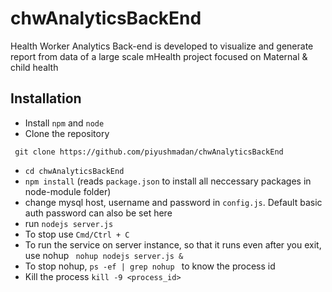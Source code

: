 # chwAnalyticsBackEnd
Health Worker Analytics Back-end is developed to visualize and generate report from data of a large scale mHealth project focused on Maternal &amp; child health

Installation 
-------------
- Install `npm` and `node` 
- Clone the repository 
```shell
 git clone https://github.com/piyushmadan/chwAnalyticsBackEnd 
``` 
- `cd chwAnalyticsBackEnd` 
- `npm install` (reads `package.json` to install all neccessary packages in node-module folder)
- change mysql host, username and password in `config.js`. Default basic auth password can also be set here
- run `nodejs server.js`
- To stop use `Cmd/Ctrl + C`
- To run the service on server instance, so that it runs even after you exit, use nohup
` nohup nodejs server.js &`
- To stop nohup,  `ps -ef | grep nohup ` to know the process id
- Kill the process `kill -9 <process_id>`
